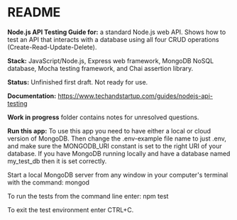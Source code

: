 # README

**Node.js API Testing Guide for:**  a standard Node.js web API. Shows how to test an API that interacts with a database using all four CRUD operations (Create-Read-Update-Delete). 

**Stack:** JavaScript/Node.js, Express web framework, MongoDB NoSQL database, Mocha testing framework, and Chai assertion library.  

**Status:** Unfinished first draft. Not ready for use.

**Documentation:** https://www.techandstartup.com/guides/nodejs-api-testing

**Work in progress** folder contains notes for unresolved questions. 

**Run this app:**
To use this app you need to have either a local or cloud version of MongoDB. 
Then change the .env-example file name to just .env, and make sure the MONGODB_URI constant is set to the right URI of your database. If you have MongoDB running locally and have a database named my_test_db then it is set correctly.

Start a local MongoDB server from any window in your computer's terminal with the command:
mongod

To run the tests from the command line enter:
npm test

To exit the test environment enter CTRL+C.